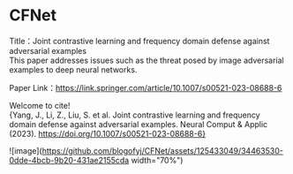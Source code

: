 # CFNet
Title：Joint contrastive learning and frequency domain defense against adversarial examples  
This paper addresses issues such as the threat posed by image adversarial examples to deep neural networks.

Paper Link：https://link.springer.com/article/10.1007/s00521-023-08688-6

Welcome to cite!  
{Yang, J., Li, Z., Liu, S. et al. Joint contrastive learning and frequency domain defense against adversarial examples. Neural Comput & Applic (2023). https://doi.org/10.1007/s00521-023-08688-6}  

![image](https://github.com/blogofyj/CFNet/assets/125433049/34463530-0dde-4bcb-9b20-431ae2155cda width="70%")


